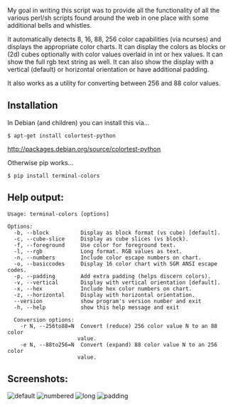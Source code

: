My goal in writing this script was to provide all the functionality of all the
various perl/sh scripts found around the web in one place with some additional
bells and whistles.

It automatically detects 8, 16, 88, 256 color capabilities (via ncurses) and
displays the appropriate color charts. It can display the colors as blocks or
(2d) cubes optionally with color values overlaid in int or hex values.  It can
show the full rgb text string as well. It can also show the display with a
vertical (default) or horizontal orientation or have additional padding.

It also works as a utility for converting between 256 and 88 color values.

Installation
------------

In Debian (and children) you can install this via...

    $ apt-get install colortest-python

http://packages.debian.org/source/colortest-python

Otherwise pip works...

    $ pip install terminal-colors

Help output:
------------

    Usage: terminal-colors [options]

    Options:
      -b, --block          Display as block format (vs cube) [default].
      -c, --cube-slice     Display as cube slices (vs block).
      -f, --foreground     Use color for foreground text.
      -l, --rgb            Long format. RGB values as text.
      -n, --numbers        Include color escape numbers on chart.
      -o, --basiccodes     Display 16 color chart with SGR ANSI escape codes.
      -p, --padding        Add extra padding (helps discern colors).
      -v, --vertical       Display with vertical orientation [default].
      -x, --hex            Include hex color numbers on chart.
      -z, --horizontal     Display with horizontal orientation.
      --version            show program's version number and exit
      -h, --help           show this help message and exit

      Conversion options:
        -r N, --256to88=N  Convert (reduce) 256 color value N to an 88 color
                          value.
        -e N, --88to256=N  Convert (expand) 88 color value N to an 256 color
                          value.

Screenshots:
------------
![default](https://github.com/eikenb/terminal-colors/raw/master/screenshots/default.png)
![numbered](https://github.com/eikenb/terminal-colors/raw/master/screenshots/numbers.png)
![long](https://github.com/eikenb/terminal-colors/raw/master/screenshots/long.png)
![padding](https://github.com/eikenb/terminal-colors/raw/master/screenshots/padding.png)
